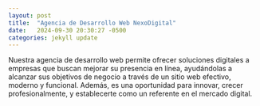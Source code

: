 ```yaml
---
layout: post
title:  "Agencia de Desarrollo Web NexoDigital"
date:   2024-09-30 20:30:27 -0500
categories: jekyll update
---
```

Nuestra agencia de desarrollo web permite ofrecer soluciones digitales a empresas que buscan mejorar su presencia en línea, ayudándolas a alcanzar sus objetivos de negocio a través de un sitio web efectivo, moderno y funcional. Además, es una oportunidad para innovar, crecer profesionalmente, y establecerte como un referente en el mercado digital.

[jekyll-docs]: https://jekyllrb.com/docs/home
[jekyll-gh]:   https://github.com/jekyll/jekyll
[jekyll-talk]: https://talk.jekyllrb.com/
